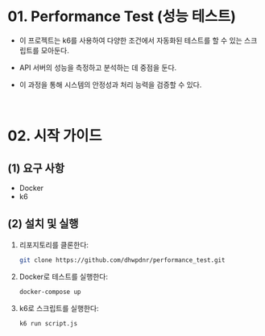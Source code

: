 
# 01. Performance Test (성능 테스트)

- 이 프로젝트는 k6를 사용하여 다양한 조건에서 자동화된 테스트를 할 수 있는 스크립트를 모아둔다. 

- API 서버의 성능을 측정하고 분석하는 데 중점을 둔다. 

- 이 과정을 통해 시스템의 안정성과 처리 능력을 검증할 수 있다.
<br>

# 02. 시작 가이드

## (1) 요구 사항
- Docker
- k6

## (2) 설치 및 실행
1. 리포지토리를 클론한다:
   ```bash
   git clone https://github.com/dhwpdnr/performance_test.git
   ```
2. Docker로 테스트를 실행한다:
   ```bash
   docker-compose up
   ```
3. k6로 스크립트를 실행한다:
   ```bash
   k6 run script.js
   ```
